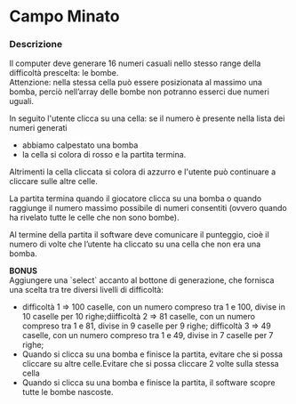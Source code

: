 # Campo Minato

### Descrizione

Il computer deve generare 16 numeri casuali nello stesso range della difficoltà prescelta: le bombe.  
Attenzione: nella stessa cella può essere posizionata al massimo una bomba, perciò nell’array delle bombe non potranno esserci due numeri uguali.  

In seguito l'utente clicca su una cella: se il numero è presente nella lista dei numeri generati
- abbiamo calpestato una bomba
- la cella si colora di rosso e la partita termina.  

Altrimenti la cella cliccata si colora di azzurro e l'utente può continuare a cliccare sulle altre celle.

La partita termina quando il giocatore clicca su una bomba o quando raggiunge il numero massimo possibile di numeri consentiti (ovvero quando ha rivelato tutte le celle che non sono bombe).

Al termine della partita il software deve comunicare il punteggio, cioè il numero di volte che l’utente ha cliccato su una cella che non era una bomba.

**BONUS**  
Aggiungere una \`select\` accanto al bottone di generazione, che fornisca una scelta tra tre diversi livelli di difficoltà:
- difficoltà 1 ⇒ 100 caselle, con un numero compreso tra 1 e 100, divise in 10 caselle per 10 righe;diifficoltà 2 ⇒ 81 caselle, con un numero compreso tra 1 e 81, divise in 9 caselle per 9 righe; difficoltà 3 ⇒ 49 caselle, con un numero compreso tra 1 e 49, divise in 7 caselle per 7 righe;
- Quando si clicca su una bomba e finisce la partita, evitare che si possa cliccare su altre celle.Evitare che si possa cliccare 2 volte sulla stessa cella
- Quando si clicca su una bomba e finisce la partita, il software scopre tutte le bombe nascoste.